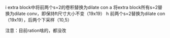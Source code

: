 i extra block中将前两个s=2的卷积替换为dilate con
a 将extra block所有s=2替换为dilate conv，即保持ft尺寸大小不变（19x19）
h 前两个s=2替换为dilate con（19x19），后两个下采样（10,5）

注意：目前ration啥的，都没改